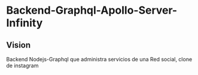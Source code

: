 # Backend-Graphql-Apollo-Server-Infinity

## Vision

Backend Nodejs-Graphql que administra servicios de una Red social, clone de instagram 


